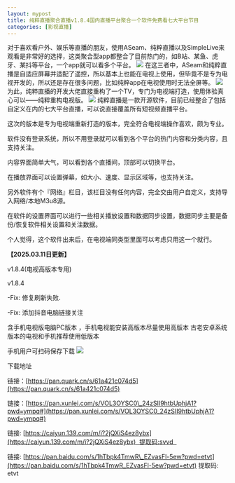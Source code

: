 ```yaml
---
layout: mypost
title: 纯粹直播聚合直播v1.8.4国内直播平台聚合一个软件免费看七大平台节目
categories: [影视直播]
---
```


对于喜欢看户外、娱乐等直播的朋友，使用ASeam、纯粹直播以及SimpleLive来观看是非常好的选择，这类聚合型app都整合了目前热门的，如B站、某鱼、虎牙、某抖等平台，一个app就可以看多个平台。
![](https://gcore.jsdelivr.net/gh/jikcc/jikcc.github.io/IMG/c289c81cb516757b150842125a12f994.jpg)
在这三者中，ASeam和纯粹直播是自适应屏幕并适配了遥控，所以基本上也能在电视上使用，但毕竟不是专为电视开发的，所以还是存在很多问题，比如纯粹app在电视使用时无法全屏等。
![](https://gcore.jsdelivr.net/gh/jikcc/jikcc.github.io/IMG/c289c81cb516757bd41aa12ea61f49c4.jpg)
为此，纯粹直播的开发大佬直接重构了一个TV，专门为电视端打造，使用体验真心可以——纯粹重构电视版。
![](https://gcore.jsdelivr.net/gh/jikcc/jikcc.github.io/IMG/c289c81cb516757b7cef9dc3231e455b.jpg)
纯粹直播是一款开源软件，目前已经整合了包括自定义在内的七大平台直播，可以说直接覆盖所有短视频直播平台。

这次的版本是专为电视端重新打造的版本，完全符合电视端操作喜欢，颇为专业。

软件没有登录系统，所以不用登录就可以看到各个平台的热门内容和分类内容，且支持关注。

内容界面简单大气，可以看到各个直播间，顶部可以切换平台。

在播放界面可以设置弹幕，如大小、速度、显示区域等，也支持关注。

另外软件有个『网络』栏目，该栏目没有任何内容，完全交由用户自定义，支持导入网络/本地M3u8源。

在软件的设置界面可以进行一些相关播放设置和数据同步设置，数据同步主要是备份/恢复软件相关设置和关注数据。

个人觉得，这个软件出来后，在电视端同类型里面可以考虑只用这一个就行。

**【2025.03.11日更新】**

v1.8.4(电视高版本专用)

v1.8.4

\-Fix: 修复刷新失败.

\-Fix: 添加抖音电脑链接关注

含手机电视版电脑PC版本 ，手机电视能安装高版本尽量使用高版本 古老安卓系统版本的电视和手机推荐使用低版本

手机用户可扫码保存下载
![](https://gcore.jsdelivr.net/gh/jikcc/jikcc.github.io/IMG/jdijs.png)

下载地址

链接：[https://pan.quark.cn/s/61a421c074d5](https://pan.quark.cn/s/61a421c074d5)

链接：[https://pan.xunlei.com/s/VOL3OYSC0\_24zSII9htbUphjA1?pwd=ympq#](https://pan.xunlei.com/s/VOL3OYSC0_24zSII9htbUphjA1?pwd=ympq#)

链接: [https://caiyun.139.com/m/i?2jQXiS4ez8ybx](https://caiyun.139.com/m/i?2jQXiS4ez8ybx)  提取码:svvd  

链接: [https://pan.baidu.com/s/1hTbpk4TmwR\_EZvasFl-5ew?pwd=etvt](https://pan.baidu.com/s/1hTbpk4TmwR_EZvasFl-5ew?pwd=etvt) 提取码: etvt


